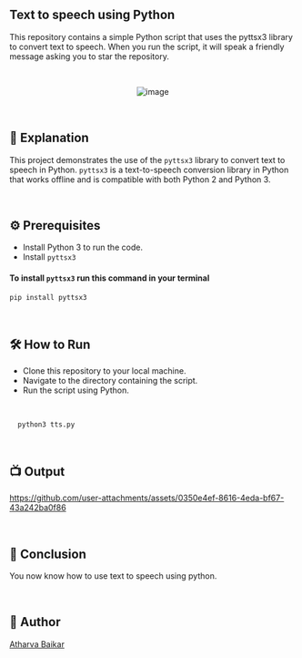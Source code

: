 
## Text to speech using Python

This repository contains a simple Python script that uses the pyttsx3 library to convert text to speech. 
When you run the script, it will speak a friendly message asking you to star the repository.

<br>

<p align="center">
  <img src="https://github.com/user-attachments/assets/efb100c2-2e78-4aac-aa1c-4485b33bb806" alt="image">
</p>

<br>

## 🌟 Explanation

This project demonstrates the use of the `pyttsx3` library to convert text to speech in Python. `pyttsx3` is a text-to-speech conversion library in Python that works offline and is compatible with both Python 2 and Python 3.

<br>

## ⚙️ Prerequisites

- Install Python 3 to run the code.
- Install `pyttsx3`

#### To install `pyttsx3` run this command in your terminal

```bash
pip install pyttsx3
```

<br>

## 🛠️ How to Run

- Clone this repository to your local machine.
- Navigate to the directory containing the script.
- Run the script using Python.

<br>

```python3
  python3 tts.py
```


<br>

## 📺 Output

https://github.com/user-attachments/assets/0350e4ef-8616-4eda-bf67-43a242ba0f86

<br>

## 📜 Conclusion

You now know how to use text to speech using python.

<br>

## 🤖 Author
[Atharva Baikar](https://github.com/DarkGuardian641)